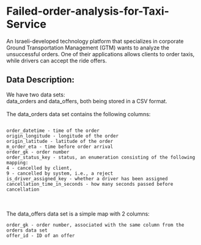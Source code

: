 # Failed-order-analysis-for-Taxi-Service
An Israeli-developed technology platform that specializes in corporate Ground Transportation Management (GTM) wants to analyze the unsuccessful orders. One of their applications allows clients to order taxis, while drivers can accept the ride offers.

## Data Description:
We have two data sets: 
<br>data_orders and data_offers, both being stored in a CSV format. 
<br>
<br>The data_orders data set contains the following columns:
```

order_datetime - time of the order
origin_longitude - longitude of the order
origin_latitude - latitude of the order
m_order_eta - time before order arrival
order_gk - order number
order_status_key - status, an enumeration consisting of the following mapping:
4 - cancelled by client,
9 - cancelled by system, i.e., a reject
is_driver_assigned_key - whether a driver has been assigned
cancellation_time_in_seconds - how many seconds passed before cancellation

```
<br>
<br>The data_offers data set is a simple map with 2 columns:

```
order_gk - order number, associated with the same column from the orders data set
offer_id - ID of an offer

```
